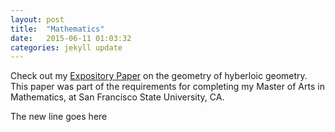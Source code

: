 ```yaml
---
layout: post
title:  "Mathematics"
date:   2015-06-11 01:03:32
categories: jekyll update
---
```


Check out my [Expository Paper][jekyll] on the geometry of hyberloic geometry. This paper was part of the requirements for completing my Master of Arts in Mathematics, at San Francisco State University, CA.

The new line goes here

[jekyll]:      http://jekyllrb.com
